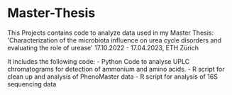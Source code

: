 # Master-Thesis
This Projects contains code to analyze data used in my Master Thesis:
'Characterization of the microbiota influence on urea cycle disorders and evaluating the role of urease'
17.10.2022 - 17.04.2023, ETH Zürich

It includes the following code:
    - Python Code to analyse UPLC chromatograms for detection of ammonium and amino acids.
    - R script for clean up and analysis of PhenoMaster data 
    - R script for analysis of 16S sequencing data
